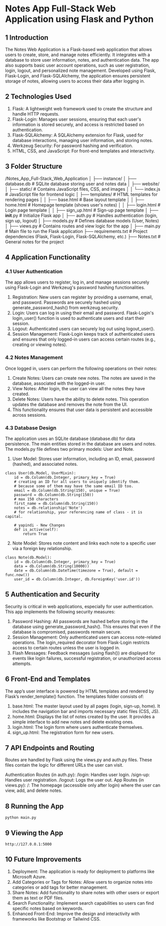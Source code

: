 # Notes App Full-Stack Web Application using Flask and Python

## 1 Introduction
The Notes Web Application is a Flask-based web application that allows users to create, store, and manage notes efficiently. 
It integrates with a database to store user information, notes, and authentication data. The app also supports basic user account operations, 
such as user registration, login, logout, and personalized note management. Developed using Flask, Flask-Login, and Flask-SQLAlchemy, the application 
ensures persistent storage of notes, allowing users to access their data after logging in.

## 2 Technologies Used
1. Flask: A lightweight web framework used to create the structure and handle HTTP requests.
2. Flask-Login: Manages user sessions, ensuring that each user's information is stored securely, and access is restricted based on authentication.
3. Flask-SQLAlchemy: A SQLAlchemy extension for Flask, used for database interactions, managing user information, and storing notes.
4. Werkzeug Security: For password hashing and verification.
5. HTML, CSS, and JavaScript: For front-end templates and interactivity.

## 3 Folder Structure
/Notes_App_Full-Stack_Web_Application
│
├── instance/
│   ├── database.db        # SQLite database storing user and notes data
│
├── website/
│   ├── static/            # Contains JavaScript files, CSS, and images
│   │   └── index.js       # JavaScript file for frontend logic
│   ├── templates/         # HTML templates for rendering pages
│   │   ├── base.html      # Base layout template
│   │   ├── home.html      # Homepage template (shows user's notes)
│   │   ├── login.html     # Login page template
│   │   ├── sign_up.html   # Sign-up page template
│   ├── __init__.py        # Initialize Flask app
│   ├── auth.py            # Handles authentication (login, sign up, logout)
│   ├── models.py          # Defines database models (User, Notes)
│   ├── views.py           # Contains routes and view logic for the app
│
├── main.py                # Main file to run the Flask application
├── requirements.txt       # Project dependencies (Flask, Flask-Login, Flask-SQLAlchemy, etc.)
├── Notes.txt              # General notes for the project


## 4 Application Functionality

### 4.1 User Authentication
The app allows users to register, log in, and manage sessions securely using Flask-Login and Werkzeug's password hashing functionalities.

1. Registration: New users can register by providing a username, email, and password. Passwords are securely hashed using generate_password_hash() from werkzeug.security.
2. Login: Users can log in using their email and password. Flask-Login's login_user() function is used to authenticate users and start their session.
3. Logout: Authenticated users can securely log out using logout_user().
4. Session Management: Flask-Login keeps track of authenticated users and ensures that only logged-in users can access certain routes (e.g., creating or viewing notes).

### 4.2 Notes Management
Once logged in, users can perform the following operations on their notes:

1. Create Notes: Users can create new notes. The notes are saved in the database, associated with the logged-in user.
2. View Notes: After login, the user can view all the notes they have created.
3. Delete Notes: Users have the ability to delete notes. This operation updates the database and removes the note from the UI.
4. This functionality ensures that user data is persistent and accessible across sessions.

### 4.3 Database Design
The application uses an SQLite database (database.db) for data persistence. The main entities stored in the database are users and notes. The models.py file defines two primary models: User and Note.
1. User Model: Stores user information, including an ID, email, password (hashed), and associated notes.
```
class User(db.Model, UserMixin):
    id = db.Column(db.Integer, primary_key = True)
    # creating an ID for all users to uniquely identify them.
    # because some of them may have the same email ID too.
    email = db.Column(db.String(150), unique = True)
    password = db.Column(db.String(150))
    # max 150 characters
    first_name = db.Column(db.String(150))
    notes = db.relationship('Note')
    # for relationship, your referencing name of class - it is capital.

    # yapindi - New Changes
    def is_active(self):
        return True
```

2. Note Model: Stores note content and links each note to a specific user via a foreign key relationship.
```
class Note(db.Model):
    id = db.Column(db.Integer, primary_key = True)
    data = db.Column(db.String(10000))
    date = db.Column(db.DateTime(timezone = True), default = func.now())
    user_id = db.Column(db.Integer, db.ForeignKey('user.id'))
```

## 5 Authentication and Security
Security is critical in web applications, especially for user authentication. This app implements the following security measures:

1. Password Hashing: All passwords are hashed before storing in the database using generate_password_hash(). This ensures that even if the database is compromised, passwords remain secure.
2. Session Management: Only authenticated users can access note-related operations. The login_required decorator from Flask-Login restricts access to certain routes unless the user is logged in.
3. Flash Messages: Feedback messages (using flash()) are displayed for events like login failures, successful registration, or unauthorized access attempts.

## 6 Front-End and Templates
The app’s user interface is powered by HTML templates and rendered by Flask’s render_template() function. The templates folder consists of:

1. base.html: The master layout used by all pages (login, sign-up, home). It includes the navigation bar and imports necessary static files (CSS, JS).
2. home.html: Displays the list of notes created by the user. It provides a simple interface to add new notes and delete existing ones.
3. login.html: The login form where users authenticate themselves.
4. sign_up.html: The registration form for new users.

## 7 API Endpoints and Routing
Routes are handled by Flask using the views.py and auth.py files. These files contain the logic for different URLs the user can visit.

Authentication Routes (in auth.py):
/login: Handles user login.
/sign-up: Handles user registration.
/logout: Logs the user out.
App Routes (in views.py):
/: The homepage (accessible only after login) where the user can view, add, and delete notes.

## 8 Running the App
```
python main.py
```

## 9 Viewing the App
```
http://127.0.0.1:5000
```

## 10 Future Improvements
1. Deployment: The application is ready for deployment to platforms like Microsoft Azure.
2. Add Categories or Tags for Notes: Allow users to organize notes into categories or add tags for better management.
3. Share Notes: Add functionality to share notes with other users or export them as text or PDF files.
4. Search Functionality: Implement search capabilities so users can find specific notes based on keywords.
5. Enhanced Front-End: Improve the design and interactivity with frameworks like Bootstrap or Tailwind CSS.
